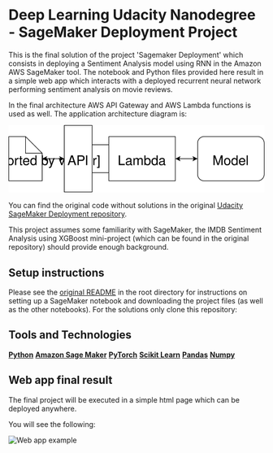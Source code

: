 # Deep Learning Udacity Nanodegree - SageMaker Deployment Project


This is the final solution of the project 'Sagemaker Deployment' which consists in deploying a Sentiment Analysis model using RNN in the Amazon AWS SageMaker tool. The notebook and Python files provided here result in a simple web app which interacts with a deployed recurrent neural network performing sentiment analysis on movie reviews.

In the final architecture AWS API Gateway and AWS Lambda functions is used as well. The application architecture diagram is:

![Web app Diagram](./Web&#32;App&#32;Diagram.svg) 

You can find the original code without solutions in the original [Udacity SageMaker Deployment repository](https://github.com/udacity/sagemaker-deployment).

 This project assumes some familiarity with SageMaker, the IMDB Sentiment Analysis using XGBoost mini-project (which can be found in the original repository) should provide enough background.


## Setup instructions
Please see the [original README](https://github.com/udacity/sagemaker-deployment/tree/master/README.md) in the root directory for instructions on setting up a SageMaker notebook and downloading the project files (as well as the other notebooks). For the solutions only clone this repository:

## Tools and Technologies
**[Python](https://www.python.org/downloads/release/python-364/)**
**[Amazon Sage Maker](https://aws.amazon.com/sagemaker/)**
**[PyTorch](https://pytorch.org/)**
**[Scikit Learn](https://scikit-learn.org/0.17/install.html)**
**[Pandas](https://pandas.pydata.org/)**
**[Numpy](https://numpy.org/)**


## Web app final result

The final project will be executed in a simple html page which can be deployed anywhere. 

You will see the following:

![Web app example](https://raw.githubusercontent.com/hjlopes/sagemaker-sentiment-analysis/e79699bf209b12ba1126937b2eb4d54cff34468b/webapp.gif) 



